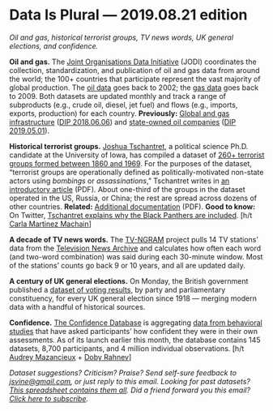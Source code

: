 Data Is Plural — 2019.08.21 edition
===================================

*Oil and gas, historical terrorist groups, TV news words, UK general elections, and confidence.*


__Oil and gas.__ The [Joint Organisations Data Initiative](https://www.jodidata.org/about-jodi/history.aspx) (JODI) coordinates the collection, standardization, and publication of oil and gas data from around the world; the 100+ countries that participate represent the vast majority of global production. The [oil data](https://www.jodidata.org/about-jodi/jodi-world-databases.aspx) goes back to 2002; the [gas data](https://www.jodidata.org/gas/database/data-downloads.aspx) goes back to 2009. Both datasets are updated monthly and track a range of subproducts (e.g., crude oil, diesel, jet fuel) and flows (e.g., imports, exports, production) for each country. __Previously:__ [Global and gas infrastructure](https://edx.netl.doe.gov/dataset/global-oil-gas-features-database) ([DIP 2018.06.06](https://tinyletter.com/data-is-plural/letters/data-is-plural-2018-06-06-edition)) and [state-owned oil companies](https://tinyletter.com/data-is-plural/letters/data-is-plural-2019-05-01-edition) ([DIP 2019.05.01](https://tinyletter.com/data-is-plural/letters/data-is-plural-2019-05-01-edition)).


__Historical terrorist groups.__ [Joshua Tschantret](https://jtschantret.com/), a political science Ph.D. candidate at the University of Iowa, has compiled a dataset of [260+ terrorist groups formed between 1860 and 1969](https://jtschantret.com/data/). For the purposes of the dataset, “terrorist groups are operationally defined as politically-motivated non-state actors using *bombings* or *assassinations*,” Tschantret writes in [an introductory article](https://jtschantret.files.wordpress.com/2019/08/the-old-terrorism-a-dataset-1860-1969.pdf) (PDF). About one-third of the groups in the dataset operated in the US, Russia, or China; the rest are spread across dozens of other countries. __Related:__ [Additional documentation](https://jtschantret.files.wordpress.com/2019/08/online-appendix.pdf) (PDF). __Good to know:__ On Twitter, [Tschantret explains why the Black Panthers are included](https://twitter.com/jtschantret/status/1161171198841151489). [h/t [Carla Martinez Machain](https://twitter.com/carlammm/status/1161262430422470657)]


__A decade of TV news words.__ The [TV-NGRAM](https://blog.gdeltproject.org/announcing-the-television-news-ngram-datasets-tv-ngram/) project pulls 14 TV stations’ data from the [Television News Archive](https://archive.org/details/tv) and calculates how often each word (and two-word combination) was said during each 30-minute window. Most of the stations’ counts go back 9 or 10 years, and all are updated daily.


__A century of UK general elections.__ On Monday, the British government published a [dataset of voting results](https://researchbriefings.parliament.uk/ResearchBriefing/Summary/CBP-8647), by party and parliamentary constituency, for every UK general election since 1918 — merging modern data with a handful of historical sources.


__Confidence.__ [The Confidence Database](https://osf.io/s46pr/) is aggregating [data from behavioral studies](https://psyarxiv.com/h8tju) that have asked participants’ how confident they were in their own assessments. As of its launch earlier this month, the database contains 145 datasets, 8,700 participants, and 4 million individual observations. [h/t [Audrey Mazancieux](https://twitter.com/MazancieuxA/status/1159477377950461952) + [Doby Rahnev](https://twitter.com/DobyRahnev/status/1159461364815056897)]


*Dataset suggestions? Criticism? Praise? Send self-sure feedback to <jsvine@gmail.com>, or just reply to this email. Looking for past datasets? [This spreadsheet contains them all](https://docs.google.com/spreadsheets/d/1wZhPLMCHKJvwOkP4juclhjFgqIY8fQFMemwKL2c64vk). Did a friend forward you this email? [Click here to subscribe](https://tinyletter.com/data-is-plural).*